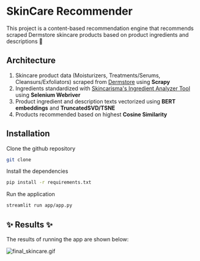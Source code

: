 # SkinCare Recommender

This project is a content-based recommendation engine that recommends scraped Dermstore skincare products based on product ingredients and descriptions 🫧

## Architecture

1) Skincare product data (Moisturizers, Treatments/Serums, Cleansurs/Exfoliators) scraped from [Dermstore](https://dermstore.com) using **Scrapy**
2) Ingredients standardized with [Skincarisma's Ingredient Analyzer Tool](https://skincarisma.com) using **Selenium Webriver**
3) Product ingredient and description texts vectorized using **BERT embeddings** and **TruncatedSVD/TSNE**
4) Products recommended based on highest **Cosine Similarity**

## Installation

Clone the github repository

```bash
git clone 
```

Install the dependencies

```bash
pip install -r requirements.txt
```

Run the application

```bash
streamlit run app/app.py
```

## ✨ Results ✨

The results of running the app are shown below:

![final_skincare.gif](final_skincare.gif)
